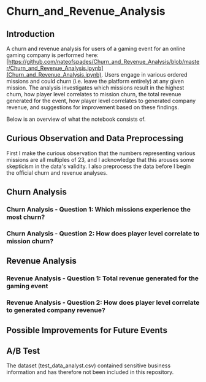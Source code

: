 # Churn_and_Revenue_Analysis

## Introduction

A churn and revenue analysis for users of a gaming event for an online gaming company is performed here: [https://github.com/nateofspades/Churn_and_Revenue_Analysis/blob/master/Churn_and_Revenue_Analysis.ipynb](Churn_and_Revenue_Analysis.ipynb). Users engage in various ordered missions and could churn (i.e. leave the platform entirely) at any given mission. The analysis investigates which missions result in the highest churn, how player level correlates to mission churn, the total revenue generated for the event, how player level correlates to generated company revenue, and suggestions for improvement based on these findings.

Below is an overview of what the notebook consists of.

## Curious Observation and Data Preprocessing 

First I make the curious observation that the numbers representing various missions are all multiples of 23, and I acknowledge that this arouses some skepticism in the data's validity. I also preprocess the data before I begin the official churn and revenue analyses.

## Churn Analysis

### Churn Analysis - Question 1: Which missions experience the most churn?

### Churn Analysis - Question 2: How does player level correlate to mission churn?

## Revenue Analysis

### Revenue Analysis - Question 1: Total revenue generated for the gaming event

### Revenue Analysis - Question 2: How does player level correlate to generated company revenue?

## Possible Improvements for Future Events

## A/B Test



The dataset (test_data_analyst.csv) contained sensitive business information and has therefore not been included in this repository.
